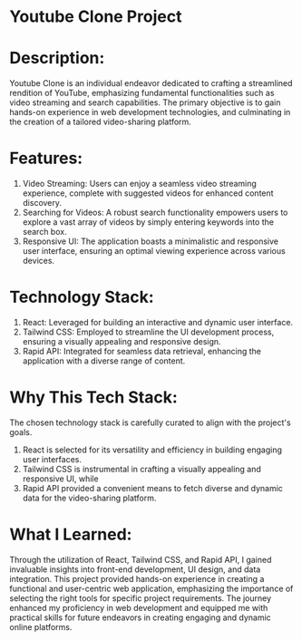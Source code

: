 # Youtube Clone Project

# Description:
Youtube Clone is an individual endeavor dedicated to crafting a streamlined rendition of YouTube, emphasizing fundamental functionalities such as video streaming and search capabilities. The primary objective is to gain hands-on experience in web development technologies, and culminating in the creation of a tailored video-sharing platform.

# Features:
1. Video Streaming: Users can enjoy a seamless video streaming experience, complete with suggested videos for enhanced content discovery.
2. Searching for Videos: A robust search functionality empowers users to explore a vast array of videos by simply entering keywords into the search box.
3. Responsive UI: The application boasts a minimalistic and responsive user interface, ensuring an optimal viewing experience across various devices.

# Technology Stack:
1. React: Leveraged for building an interactive and dynamic user interface.
2. Tailwind CSS: Employed to streamline the UI development process, ensuring a visually appealing and responsive design.
3. Rapid API: Integrated for seamless data retrieval, enhancing the application with a diverse range of content.

# Why This Tech Stack: 
The chosen technology stack is carefully curated to align with the project's goals. 
1. React is selected for its versatility and efficiency in building engaging user interfaces.
2.  Tailwind CSS is instrumental in crafting a visually appealing and responsive UI, while
3.  Rapid API provided a convenient means to fetch diverse and dynamic data for the video-sharing platform.

# What I Learned:
Through the utilization of React, Tailwind CSS, and Rapid API, I gained invaluable insights into front-end development, UI design, and data integration. This project provided hands-on experience in creating a functional and user-centric web application, emphasizing the importance of selecting the right tools for specific project requirements. The journey enhanced my proficiency in web development and equipped me with practical skills for future endeavors in creating engaging and dynamic online platforms.
